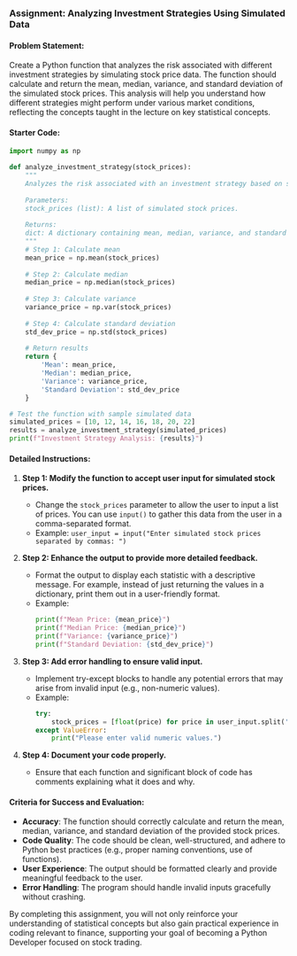 ### Assignment: Analyzing Investment Strategies Using Simulated Data

#### Problem Statement:
Create a Python function that analyzes the risk associated with different investment strategies by simulating stock price data. The function should calculate and return the mean, median, variance, and standard deviation of the simulated stock prices. This analysis will help you understand how different strategies might perform under various market conditions, reflecting the concepts taught in the lecture on key statistical concepts.

#### Starter Code:
```python
import numpy as np

def analyze_investment_strategy(stock_prices):
    """
    Analyzes the risk associated with an investment strategy based on stock prices.
    
    Parameters:
    stock_prices (list): A list of simulated stock prices.
    
    Returns:
    dict: A dictionary containing mean, median, variance, and standard deviation.
    """
    # Step 1: Calculate mean
    mean_price = np.mean(stock_prices)
    
    # Step 2: Calculate median
    median_price = np.median(stock_prices)
    
    # Step 3: Calculate variance
    variance_price = np.var(stock_prices)
    
    # Step 4: Calculate standard deviation
    std_dev_price = np.std(stock_prices)
    
    # Return results
    return {
        'Mean': mean_price,
        'Median': median_price,
        'Variance': variance_price,
        'Standard Deviation': std_dev_price
    }

# Test the function with sample simulated data
simulated_prices = [10, 12, 14, 16, 18, 20, 22]
results = analyze_investment_strategy(simulated_prices)
print(f"Investment Strategy Analysis: {results}")
```

#### Detailed Instructions:
1. **Step 1: Modify the function to accept user input for simulated stock prices.** 
   - Change the `stock_prices` parameter to allow the user to input a list of prices. You can use `input()` to gather this data from the user in a comma-separated format.
   - Example: `user_input = input("Enter simulated stock prices separated by commas: ")`

2. **Step 2: Enhance the output to provide more detailed feedback.**
   - Format the output to display each statistic with a descriptive message. For example, instead of just returning the values in a dictionary, print them out in a user-friendly format.
   - Example:
     ```python
     print(f"Mean Price: {mean_price}")
     print(f"Median Price: {median_price}")
     print(f"Variance: {variance_price}")
     print(f"Standard Deviation: {std_dev_price}")
     ```

3. **Step 3: Add error handling to ensure valid input.**
   - Implement try-except blocks to handle any potential errors that may arise from invalid input (e.g., non-numeric values).
   - Example:
     ```python
     try:
         stock_prices = [float(price) for price in user_input.split(',')]
     except ValueError:
         print("Please enter valid numeric values.")
     ```

4. **Step 4: Document your code properly.**
   - Ensure that each function and significant block of code has comments explaining what it does and why.

#### Criteria for Success and Evaluation:
- **Accuracy**: The function should correctly calculate and return the mean, median, variance, and standard deviation of the provided stock prices.
- **Code Quality**: The code should be clean, well-structured, and adhere to Python best practices (e.g., proper naming conventions, use of functions).
- **User Experience**: The output should be formatted clearly and provide meaningful feedback to the user.
- **Error Handling**: The program should handle invalid inputs gracefully without crashing.

By completing this assignment, you will not only reinforce your understanding of statistical concepts but also gain practical experience in coding relevant to finance, supporting your goal of becoming a Python Developer focused on stock trading.